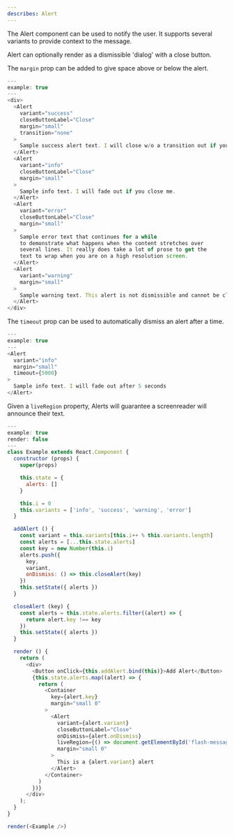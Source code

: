 ```yaml
---
describes: Alert
---
```


The Alert component can be used to notify the user. It supports several
variants to provide context to the message.

Alert can optionally render as a dismissible 'dialog' with a close button.

The `margin` prop can be added to give
space above or below the alert.

```js
---
example: true
---
<div>
  <Alert
    variant="success"
    closeButtonLabel="Close"
    margin="small"
    transition="none"
  >
    Sample success alert text. I will close w/o a transition out if you close me
  </Alert>
  <Alert
    variant="info"
    closeButtonLabel="Close"
    margin="small"
  >
    Sample info text. I will fade out if you close me.
  </Alert>
  <Alert
    variant="error"
    closeButtonLabel="Close"
    margin="small"
  >
    Sample error text that continues for a while
    to demonstrate what happens when the content stretches over
    several lines. It really does take a lot of prose to get the
    text to wrap when you are on a high resolution screen.
  </Alert>
  <Alert
    variant="warning"
    margin="small"
  >
    Sample warning text. This alert is not dismissible and cannot be closed.
  </Alert>
</div>
```

The `timeout` prop can be used to automatically dismiss an alert after a time.

```js
---
example: true
---
<Alert
  variant="info"
  margin="small"
  timeout={5000}
>
  Sample info text. I will fade out after 5 seconds
</Alert>
```
Given a `liveRegion` property, Alerts will guarantee a screenreader will announce their text.

```js
---
example: true
render: false
---
class Example extends React.Component {
  constructor (props) {
    super(props)

    this.state = {
      alerts: []
    }

    this.i = 0
    this.variants = ['info', 'success', 'warning', 'error']
  }

  addAlert () {
    const variant = this.variants[this.i++ % this.variants.length]
    const alerts = [...this.state.alerts]
    const key = new Number(this.i)
    alerts.push({
      key,
      variant,
      onDismiss: () => this.closeAlert(key)
    })
    this.setState({ alerts })
  }

  closeAlert (key) {
    const alerts = this.state.alerts.filter((alert) => {
      return alert.key !== key
    })
    this.setState({ alerts })
  }

  render () {
    return (
      <div>
        <Button onClick={this.addAlert.bind(this)}>Add Alert</Button>
        {this.state.alerts.map((alert) => {
          return (
            <Container
              key={alert.key}
              margin="small 0"
            >
              <Alert
                variant={alert.variant}
                closeButtonLabel="Close"
                onDismiss={alert.onDismiss}
                liveRegion={() => document.getElementById('flash-messages')}
                margin="small 0"
              >
                This is a {alert.variant} alert
              </Alert>
            </Container>
          )
        })}
      </div>
    );
  }
}

render(<Example />)
```
